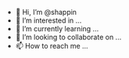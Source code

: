 - 👋 Hi, I’m @shappin
- 👀 I’m interested in ...
- 🌱 I’m currently learning ...
- 💞️ I’m looking to collaborate on ...
- 📫 How to reach me ...

<!---
shappin/shappin is a ✨ special ✨ repository because its `README.md` (this file) appears on your GitHub profile.
You can click the Preview link to take a look at your changes.
--->
